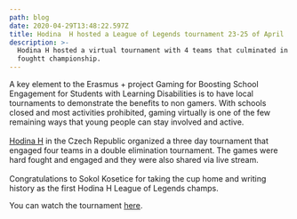```yaml
---
path: blog
date: 2020-04-29T13:48:22.597Z
title: Hodina  H hosted a League of Legends tournament 23-25 of April
description: >-
  Hodina H hosted a virtual tournament with 4 teams that culminated in a hard
  foughtt championship.
---
```

A key element to the Erasmus + project Gaming for Boosting School Engagement for Students with Learning Disabilities is to have local tournaments to demonstrate the benefits to non gamers. With schools closed and most activities prohibited, gaming virtually is one of the few remaining ways that young people can stay involved and active.\
\
[Hodina H](https://bit.ly/2WRLJZx) in the Czech Republic organized a three day tournament that engaged four teams in a double elimination tournament. The games were hard fought and engaged and they were also shared via live stream. \
\
Congratulations to Sokol Kosetice for taking the cup home and writing history as the first Hodina H League of Legends champs.

You can watch the tournament [here](https://bit.ly/35TkaDn).
